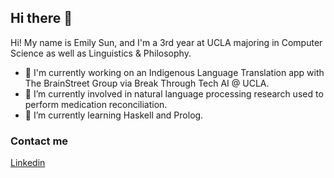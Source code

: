 ## Hi there 👋

<!--
**errsun/errsun** is a ✨ _special_ ✨ repository because its `README.md` (this file) appears on your GitHub profile.

Here are some ideas to get you started:

- 🔭 I’m currently working on ...
- 🌱 I’m currently learning ...
- 👯 I’m looking to collaborate on ...
- 🤔 I’m looking for help with ...
- 💬 Ask me about ...
- 📫 How to reach me: ...
- 😄 Pronouns: ...
- ⚡ Fun fact: ...
-->
Hi! My name is Emily Sun, and I'm a 3rd year at UCLA majoring in Computer Science as well as Linguistics & Philosophy. 
- 🔭 I'm currently working on an Indigenous Language Translation app with The BrainStreet Group via Break Through Tech AI @ UCLA. 
- 🔬 I’m currently involved in natural language processing research used to perform medication reconciliation.
- 🌱 I’m currently learning Haskell and Prolog.

### Contact me
[Linkedin](https://www.linkedin.com/in/emily-sun-2361791a3/)
